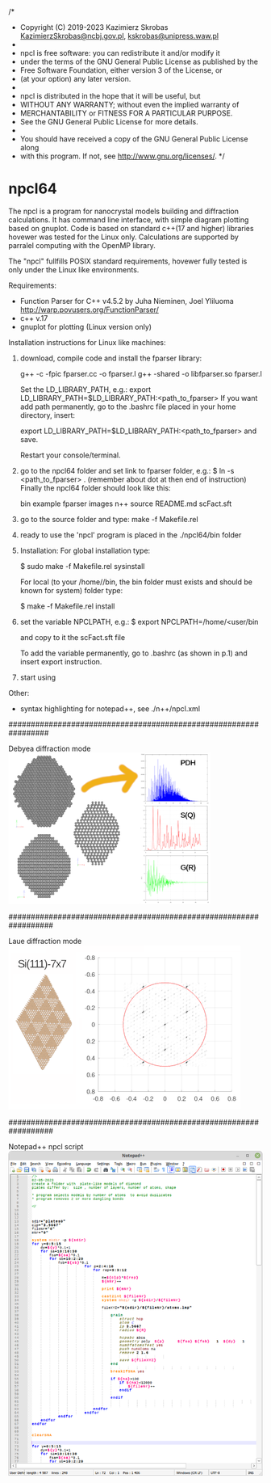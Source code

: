/*
 * Copyright (C) 2019-2023 Kazimierz Skrobas <KazimierzSkrobas@ncbj.gov.pl>, <kskrobas@unipress.waw.pl>
 *
 * npcl is free software: you can redistribute it and/or modify it
 * under the terms of the GNU General Public License as published by the
 * Free Software Foundation, either version 3 of the License, or
 * (at your option) any later version.
 *
 * npcl is distributed in the hope that it will be useful, but
 * WITHOUT ANY WARRANTY; without even the implied warranty of
 * MERCHANTABILITY or FITNESS FOR A PARTICULAR PURPOSE.
 * See the GNU General Public License for more details.
 *
 * You should have received a copy of the GNU General Public License along
 * with this program.  If not, see <http://www.gnu.org/licenses/>.
 */
 
# npcl64
The npcl is a program for nanocrystal models building and diffraction calculations. It has command line interface, with simple diagram plotting based on gnuplot. Code is based on standard c++(17 and higher) libraries hovewer was tested for the Linux only. Calculations are supported by parralel computing with the OpenMP library. 

The "npcl" fullfills POSIX standard requirements, hovewer fully tested is only under the Linux like environments. 


Requirements:
* Function Parser for C++ v4.5.2 by Juha Nieminen, Joel Yliluoma  http://warp.povusers.org/FunctionParser/
* c++ v.17
* gnuplot for plotting (Linux version only)

Installation instructions for Linux like machines:
1. download, compile code  and install the fparser library:

    g++ -c -fpic fparser.cc -o fparser.l
    g++ -shared -o libfparser.so fparser.l 
    
   Set the LD_LIBRARY_PATH, e.g.:  export LD_LIBRARY_PATH=$LD_LIBRARY_PATH:<path_to_fparser>
   If you want add  path permanently, go to the .bashrc file placed in your home directory, insert:
   
   export LD_LIBRARY_PATH=$LD_LIBRARY_PATH:<path_to_fparser> and save. 
   
   Restart your console/terminal.
2. go to the npcl64 folder and set link to fparser folder, e.g.: 
    $ ln -s <path_to_fparser> . 
    (remember about dot at then end of instruction)
    Finally the npcl64 folder should look like this:
        
    bin
    example
    fparser
    images
    n++
    source
    README.md
    scFact.sft


    
3. go to the source folder and type:
    make -f Makefile.rel
    
4. ready to use the 'npcl' program is placed in the ./npcl64/bin folder
5. Installation: 
    For global installation type:
    
    $ sudo make -f Makefile.rel sysinstall
    
    For local (to your /home/<user>/bin, the bin folder must exists and should be known for system) folder type:
 
    $ make -f Makefile.rel install
    
6. set the variable NPCLPATH, e.g.:
    $ export NPCLPATH=/home/<user/bin
    
    and copy to it  the scFact.sft   file
    
    To add the variable permanently, go to .bashrc (as shown in p.1) and insert export instruction.
    
7. start using 
   
    


Other:
* syntax highlighting for notepad++, see ./n++/npcl.xml

#################################################################


Debyea diffraction mode
![diff](images/im01.png)

##################################################################


Laue diffraction mode
![diffLaue](images/leed_si111_7x7.png)

##################################################################


Notepad++ npcl script
![npclHigh](images/highNpcl.png)
